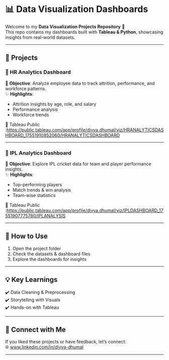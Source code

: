   
# 📊 Data Visualization Dashboards 

Welcome to my **Data Visualization Projects Repository** 🎉  
This repo contains my dashboards built with **Tableau & Python**, showcasing insights from real-world datasets.  

---

## 📂 Projects  

### 🔹 HR Analytics Dashboard  
📌 **Objective**: Analyze employee data to track attrition, performance, and workforce patterns.  
✨ **Highlights**:  
- Attrition insights by age, role, and salary  
- Performance analysis  
- Workforce trends  

🔗 Tableau Public :https://public.tableau.com/app/profile/divya.dhumal/viz/HRANALYTICSDASHBOARD_17551910852060/HRANALYTICSDASHBOARD

---

### 🔹 IPL Analytics Dashboard  
📌 **Objective**: Explore IPL cricket data for team and player performance insights.  
✨ **Highlights**:  
- Top-performing players  
- Match trends & win analysis  
- Team-wise statistics  

🔗 Tableau Public :https://public.tableau.com/app/profile/divya.dhumal/viz/IPLDASHBOARD_17551907775780/IPLANALYSIS

---

## 🚀 How to Use  
1. Open the project folder  
2. Check the datasets & dashboard files  
3. Explore the dashboards for insights  

---

## 💡 Key Learnings  
✔️ Data Cleaning & Preprocessing  
✔️ Storytelling with Visuals  
✔️ Hands-on with Tableau  

---

## 🔗 Connect with Me  
If you liked these projects or have feedback, let’s connect:  
🌐 www.linkedin.com/in/divya-dhumal


---
